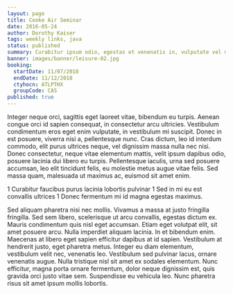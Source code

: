 ```yaml
---
layout: page
title: Cooke Air Seminar
date: 2016-05-24
author: Dorothy Kaiser
tags: weekly links, java
status: published
summary: Curabitur ipsum odio, egestas et venenatis in, vulputate vel massa.
banner: images/banner/leisure-02.jpg
booking:
  startDate: 11/07/2018
  endDate: 11/12/2018
  ctyhocn: ATLPTHX
  groupCode: CAS
published: true
---
```

Integer neque orci, sagittis eget laoreet vitae, bibendum eu turpis. Aenean congue orci id sapien consequat, in consectetur arcu ultricies. Vestibulum condimentum eros eget enim vulputate, in vestibulum mi suscipit. Donec in est posuere, viverra nisi a, pellentesque nunc. Cras dictum, leo id interdum commodo, elit purus ultrices neque, vel dignissim massa nulla nec nisi. Donec consectetur, neque vitae elementum mattis, velit ipsum dapibus odio, posuere lacinia dui libero eu turpis. Pellentesque iaculis, urna sed posuere accumsan, leo elit tincidunt felis, eu molestie metus augue vitae felis. Sed massa quam, malesuada ut maximus ac, euismod sit amet enim.

1 Curabitur faucibus purus lacinia lobortis pulvinar
1 Sed in mi eu est convallis ultrices
1 Donec fermentum mi id magna egestas maximus.

Sed aliquam pharetra nisi nec mollis. Vivamus a massa at justo fringilla fringilla. Sed sem libero, scelerisque ut arcu convallis, egestas dictum ex. Mauris condimentum quis nisl eget accumsan. Etiam eget volutpat elit, sit amet posuere arcu. Nulla imperdiet aliquam lacinia. In et bibendum enim.
Maecenas at libero eget sapien efficitur dapibus at id sapien. Vestibulum at hendrerit justo, eget pharetra metus. Integer eu diam elementum, vestibulum velit nec, venenatis leo. Vestibulum sed pulvinar lacus, ornare venenatis augue. Nulla tristique nisl sit amet ex sodales elementum. Nunc efficitur, magna porta ornare fermentum, dolor neque dignissim est, quis gravida orci justo vitae sem. Suspendisse eu vehicula leo. Nunc pharetra risus sit amet ipsum mollis lobortis.
